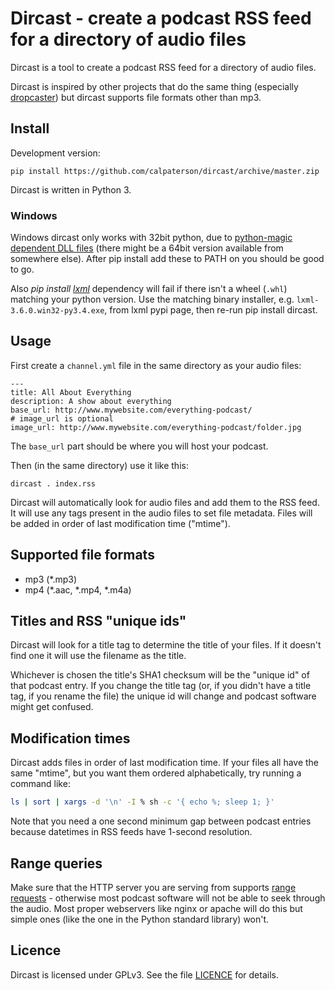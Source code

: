 Dircast - create a podcast RSS feed for a directory of audio files
==================================================================

Dircast is a tool to create a podcast RSS feed for a directory of audio files.

Dircast is inspired by other projects that do the same thing (especially
[dropcaster](https://github.com/nerab/dropcaster)) but dircast supports file
formats other than mp3.

Install
-------

Development version:
```
pip install https://github.com/calpaterson/dircast/archive/master.zip
```

Dircast is written in Python 3.

### Windows ###
Windows dircast only works with 32bit python, due to [python-magic dependent DLL files](https://github.com/ahupp/python-magic#dependencies) (there might be a 64bit version available from somewhere else). After pip install add these to PATH on you should be good to go.

Also *pip install [lxml](https://pypi.python.org/pypi/lxml "xml processing library")* dependency will fail if there isn't a wheel (`.whl`) matching your python version. Use the matching binary installer, e.g. `lxml-3.6.0.win32-py3.4.exe`, from lxml pypi page, then re-run pip install dircast.


Usage
-----

First create a `channel.yml` file in the same directory as your audio files:

```
---
title: All About Everything
description: A show about everything
base_url: http://www.mywebsite.com/everything-podcast/
# image_url is optional
image_url: http://www.mywebsite.com/everything-podcast/folder.jpg
```

The `base_url` part should be where you will host your podcast.

Then (in the same directory) use it like this:

```
dircast . index.rss
```

Dircast will automatically look for audio files and add them to the RSS feed.
It will use any tags present in the audio files to set file metadata.  Files
will be added in order of last modification time ("mtime").

Supported file formats
----------------------

- mp3 (*.mp3)
- mp4 (*.aac, *.mp4, *.m4a)

Titles and RSS "unique ids"
---------------------------

Dircast will look for a title tag to determine the title of your files.  If it
doesn't find one it will use the filename as the title.

Whichever is chosen the title's SHA1 checksum will be the "unique id" of that
podcast entry.  If you change the title tag (or, if you didn't have a title
tag, if you rename the file) the unique id will change and podcast software
might get confused.

Modification times
------------------

Dircast adds files in order of last modification time.  If your files all have
the same "mtime", but you want them ordered alphabetically, try running a
command like:

```bash
ls | sort | xargs -d '\n' -I % sh -c '{ echo %; sleep 1; }'
```

Note that you need a one second minimum gap between podcast entries because
datetimes in RSS feeds have 1-second resolution.

Range queries
-------------

Make sure that the HTTP server you are serving from supports
[range requests](https://en.wikipedia.org/wiki/Byte_serving) - otherwise most
podcast software will not be able to seek through the audio.  Most proper
webservers like nginx or apache will do this but simple ones (like the one in
the Python standard library) won't.

Licence
-------

Dircast is licensed under GPLv3.  See the file [LICENCE](LICENCE) for details.
